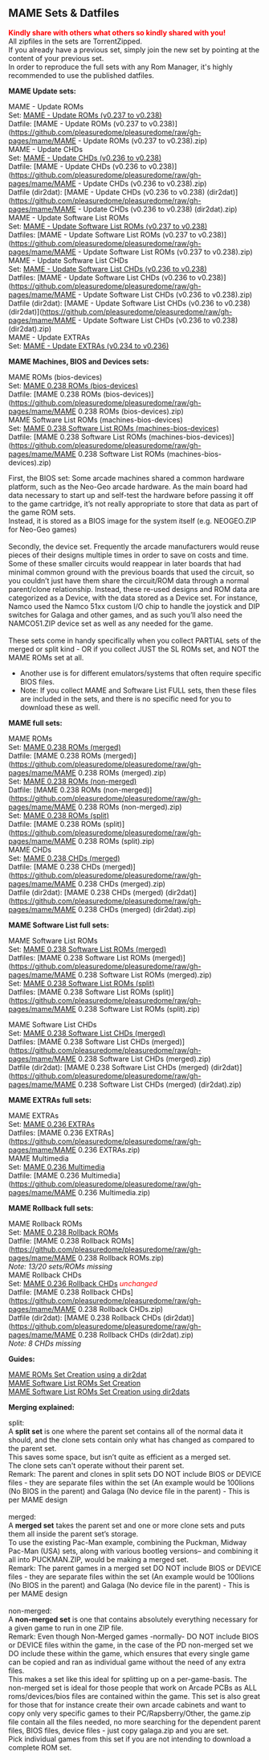 ## MAME Sets & Datfiles

<b><span style="color: red;">Kindly share with others what others so kindly shared with you!</span></b><br>
All zipfiles in the sets are TorrentZipped.<br>
If you already have a previous set, simply join the new set by pointing at the content of your previous set.<br>
In order to reproduce the full sets with any Rom Manager, it's highly recommended to use the published datfiles.<br>

<b>MAME Update sets:</b>

MAME - Update ROMs<br>
Set: [MAME - Update ROMs (v0.237 to v0.238)](http://mgnet.me/eqtCfFb)<br>
Datfile: [MAME - Update ROMs (v0.237 to v0.238)](https://github.com/pleasuredome/pleasuredome/raw/gh-pages/mame/MAME - Update ROMs (v0.237 to v0.238).zip)<br>
MAME - Update CHDs<br>
Set: [MAME - Update CHDs (v0.236 to v0.238)](http://mgnet.me/eqtCfFY)<br>
Datfile: [MAME - Update CHDs (v0.236 to v0.238)](https://github.com/pleasuredome/pleasuredome/raw/gh-pages/mame/MAME - Update CHDs (v0.236 to v0.238).zip)<br>
Datfile (dir2dat): [MAME - Update CHDs (v0.236 to v0.238) (dir2dat)](https://github.com/pleasuredome/pleasuredome/raw/gh-pages/mame/MAME - Update CHDs (v0.236 to v0.238) (dir2dat).zip)<br>
MAME - Update Software List ROMs<br>
Set: [MAME - Update Software List ROMs (v0.237 to v0.238)](http://mgnet.me/eqtCfF7)<br>
Datfiles: [MAME - Update Software List ROMs (v0.237 to v0.238)](https://github.com/pleasuredome/pleasuredome/raw/gh-pages/mame/MAME - Update Software List ROMs (v0.237 to v0.238).zip)<br>
MAME - Update Software List CHDs<br>
Set: [MAME - Update Software List CHDs (v0.236 to v0.238)](http://mgnet.me/eqtCfFd)<br>
Datfiles: [MAME - Update Software List CHDs (v0.236 to v0.238)](https://github.com/pleasuredome/pleasuredome/raw/gh-pages/mame/MAME - Update Software List CHDs (v0.236 to v0.238).zip)<br>
Datfile (dir2dat): [MAME - Update Software List CHDs (v0.236 to v0.238) (dir2dat)](https://github.com/pleasuredome/pleasuredome/raw/gh-pages/mame/MAME - Update Software List CHDs (v0.236 to v0.238) (dir2dat).zip)<br>
MAME - Update EXTRAs<br>
Set: [MAME - Update EXTRAs (v0.234 to v0.236)](http://mgnet.me/eqri1n0)<br>

<b>MAME Machines, BIOS and Devices sets:</b>

MAME ROMs (bios-devices)<br>
Set: [MAME 0.238 ROMs (bios-devices)](http://mgnet.me/eqtCfGW)<br>
Datfile: [MAME 0.238 ROMs (bios-devices)](https://github.com/pleasuredome/pleasuredome/raw/gh-pages/mame/MAME 0.238 ROMs (bios-devices).zip)<br>
MAME Software List ROMs (machines-bios-devices)<br>
Set: [MAME 0.238 Software List ROMs (machines-bios-devices)](http://mgnet.me/eqtCfGc)<br>
Datfile: [MAME 0.238 Software List ROMs (machines-bios-devices)](https://github.com/pleasuredome/pleasuredome/raw/gh-pages/mame/MAME 0.238 Software List ROMs (machines-bios-devices).zip)<br>

First, the BIOS set: Some arcade machines shared a common hardware platform, such as the Neo-Geo arcade hardware. As the main board had data necessary to start up and self-test the hardware before passing it off to the game cartridge, it’s not really appropriate to store that data as part of the game ROM sets.<br>
Instead, it is stored as a BIOS image for the system itself (e.g. NEOGEO.ZIP for Neo-Geo games)<br>
<br>
Secondly, the device set. Frequently the arcade manufacturers would reuse pieces of their designs multiple times in order to save on costs and time.<br>
Some of these smaller circuits would reappear in later boards that had minimal common ground with the previous boards that used the circuit, so you couldn’t just have them share the circuit/ROM data through a normal parent/clone relationship. Instead, these re-used designs and ROM data are categorized as a Device, with the data stored as a Device set. For instance, Namco used the Namco 51xx custom I/O chip to handle the joystick and DIP switches for Galaga and other games, and as such you’ll also need the NAMCO51.ZIP device set as well as any needed for the game.<br>
<br>
These sets come in handy specifically when you collect PARTIAL sets of the merged or split kind - OR if you collect JUST the SL ROMs set, and NOT the MAME ROMs set at all.<br>
- Another use is for different emulators/systems that often require specific BIOS files.<br>
- Note: If you collect MAME and Software List FULL sets, then these files are included in the sets, and there is no specific need for you to download these as well.<br>

<b>MAME full sets:</b>

MAME ROMs<br>
Set: [MAME 0.238 ROMs (merged)](http://mgnet.me/eqtCfGX)<br>
Datfile: [MAME 0.238 ROMs (merged)](https://github.com/pleasuredome/pleasuredome/raw/gh-pages/mame/MAME 0.238 ROMs (merged).zip)<br>
Set: [MAME 0.238 ROMs (non-merged)](http://mgnet.me/eqtCfGZ)<br>
Datfile: [MAME 0.238 ROMs (non-merged)](https://github.com/pleasuredome/pleasuredome/raw/gh-pages/mame/MAME 0.238 ROMs (non-merged).zip)<br>
Set: [MAME 0.238 ROMs (split)](http://mgnet.me/eqtCfGa)<br>
Datfile: [MAME 0.238 ROMs (split)](https://github.com/pleasuredome/pleasuredome/raw/gh-pages/mame/MAME 0.238 ROMs (split).zip)<br>
MAME CHDs<br>
Set: [MAME 0.238 CHDs (merged)](http://mgnet.me/eqtCfF9)<br>
Datfile: [MAME 0.238 CHDs (merged)](https://github.com/pleasuredome/pleasuredome/raw/gh-pages/mame/MAME 0.238 CHDs (merged).zip)<br>
Datfile (dir2dat): [MAME 0.238 CHDs (merged) (dir2dat)](https://github.com/pleasuredome/pleasuredome/raw/gh-pages/mame/MAME 0.238 CHDs (merged) (dir2dat).zip)<br>

<b>MAME Software List full sets:</b>

MAME Software List ROMs<br>
Set: [MAME 0.238 Software List ROMs (merged)](http://mgnet.me/eqtCfG6)<br>
Datfiles: [MAME 0.238 Software List ROMs (merged)](https://github.com/pleasuredome/pleasuredome/raw/gh-pages/mame/MAME 0.238 Software List ROMs (merged).zip)<br>
Set: [MAME 0.238 Software List ROMs (split)](http://mgnet.me/eqtCfG8)<br>
Datfiles: [MAME 0.238 Software List ROMs (split)](https://github.com/pleasuredome/pleasuredome/raw/gh-pages/mame/MAME 0.238 Software List ROMs (split).zip)<br>

MAME Software List CHDs<br>
Set: [MAME 0.238 Software List CHDs (merged)](http://mgnet.me/eqtCfGb)<br>
Datfiles: [MAME 0.238 Software List CHDs (merged)](https://github.com/pleasuredome/pleasuredome/raw/gh-pages/mame/MAME 0.238 Software List CHDs (merged).zip)<br>
Datfile (dir2dat): [MAME 0.238 Software List CHDs (merged) (dir2dat)](https://github.com/pleasuredome/pleasuredome/raw/gh-pages/mame/MAME 0.238 Software List CHDs (merged) (dir2dat).zip)<br>

<b>MAME EXTRAs full sets:</b>

MAME EXTRAs<br>
Set: [MAME 0.236 EXTRAs](http://mgnet.me/eqri1nA)<br>
Datfiles: [MAME 0.236 EXTRAs](https://github.com/pleasuredome/pleasuredome/raw/gh-pages/mame/MAME 0.236 EXTRAs.zip)<br>
MAME Multimedia<br>
Set: [MAME 0.236 Multimedia](http://mgnet.me/eqri1oe)<br>
Datfile: [MAME 0.236 Multimedia](https://github.com/pleasuredome/pleasuredome/raw/gh-pages/mame/MAME 0.236 Multimedia.zip)<br>

<b>MAME Rollback full sets:</b>

MAME Rollback ROMs<br>
Set: [MAME 0.238 Rollback ROMs](http://mgnet.me/eqtCfGe)<br>
Datfile: [MAME 0.238 Rollback ROMs](https://github.com/pleasuredome/pleasuredome/raw/gh-pages/mame/MAME 0.238 Rollback ROMs.zip)<br>
<i>Note: 13/20 sets/ROMs missing</i><br>
MAME Rollback CHDs<br>
Set: [MAME 0.236 Rollback CHDs](http://mgnet.me/eqqj7Lb)<i><span style="color: red;"> unchanged</span></i><br>
Datfile: [MAME 0.238 Rollback CHDs](https://github.com/pleasuredome/pleasuredome/raw/gh-pages/mame/MAME 0.238 Rollback CHDs.zip)<br>
Datfile (dir2dat): [MAME 0.238 Rollback CHDs (dir2dat)](https://github.com/pleasuredome/pleasuredome/raw/gh-pages/mame/MAME 0.238 Rollback CHDs (dir2dat).zip)<br>
<i>Note: 8 CHDs missing</i><br>

<b>Guides:</b>

[MAME ROMs Set Creation using a dir2dat](https://pleasuredome.miraheze.org/wiki/MAME_ROMs_Set_Creation_using_a_dir2dat)<br>
[MAME Software List ROMs Set Creation](https://pleasuredome.miraheze.org/wiki/MAME_Software_List_ROMs_Set_Creation)<br>
[MAME Software List ROMs Set Creation using dir2dats](https://pleasuredome.miraheze.org/wiki/MAME_Software_List_ROMs_Set_Creation_using_dir2dats)<br>

<b>Merging explained:</b>

split:<br>
A <b>split set</b> is one where the parent set contains all of the normal data it should, and the clone sets contain only what has changed as compared to the parent set.<br>
This saves some space, but isn’t quite as efficient as a merged set.<br>
The clone sets can't operate without their parent set.<br>
Remark: The parent and clones in split sets DO NOT include BIOS or DEVICE files - they are separate files within the set (An example would be 100lions (No BIOS in the parent) and Galaga (No device file in the parent) - This is per MAME design<br>
<br>
merged:<br>
A <b>merged set</b> takes the parent set and one or more clone sets and puts them all inside the parent set’s storage.<br>
To use the existing Pac-Man example, combining the Puckman, Midway Pac-Man (USA) sets, along with various bootleg versions– and combining it all into PUCKMAN.ZIP, would be making a merged set.<br>
Remark: The parent games in a merged set DO NOT include BIOS or DEVICE files - they are separate files within the set (An example would be 100lions (No BIOS in the parent) and Galaga (No device file in the parent) - This is per MAME design<br>
<br>
non-merged:<br>
A <b>non-merged set</b> is one that contains absolutely everything necessary for a given game to run in one ZIP file.<br>
Remark: Even though Non-Merged games -normally- DO NOT include BIOS or DEVICE files within the game, in the case of the PD non-merged set we DO include these within the game, which ensures that every single game can be copied and ran as individual game without the need of any extra files.<br>
This makes a set like this ideal for splitting up on a per-game-basis.
The non-merged set is ideal for those people that work on Arcade PCBs as ALL roms/devices/bios files are contained within the game. This set is also great for those that for instance create their own arcade cabinets and want to copy only very specific games to their PC/Rapsberry/Other, the game.zip file contain all the files needed, no more searching for the dependent parent files, BIOS files, device files - just copy galaga.zip and you are set.<br>
Pick individual games from this set if you are not intending to download a complete ROM set.
